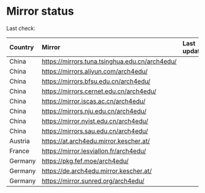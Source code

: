 <script src="./time.js"></script>
# Mirror status
Last check: <script type="text/javascript">localize(1712823850.5745916);</script>

|Country|Mirror|Last update|
|:------|:-----|:----------|
|China|https://mirrors.tuna.tsinghua.edu.cn/arch4edu/|<script type="text/javascript">localize(1712731108);</script>|
|China|https://mirrors.aliyun.com/arch4edu/|<script type="text/javascript">localize(1712775527);</script>|
|China|https://mirrors.bfsu.edu.cn/arch4edu/|<script type="text/javascript">localize(1712775527);</script>|
|China|https://mirrors.cernet.edu.cn/arch4edu/|<script type="text/javascript">localize(1712775527);</script>|
|China|https://mirror.iscas.ac.cn/arch4edu/|<script type="text/javascript">localize(1712775527);</script>|
|China|https://mirrors.nju.edu.cn/arch4edu/|<script type="text/javascript">localize(1712775527);</script>|
|China|https://mirror.nyist.edu.cn/arch4edu/|<script type="text/javascript">localize(1712775527);</script>|
|China|https://mirrors.sau.edu.cn/arch4edu/|<script type="text/javascript">localize(1712775527);</script>|
|Austria|https://at.arch4edu.mirror.kescher.at/|<script type="text/javascript">localize(1712775527);</script>|
|France|https://mirror.lesviallon.fr/arch4edu/|<script type="text/javascript">localize(1712775527);</script>|
|Germany|https://pkg.fef.moe/arch4edu/|<script type="text/javascript">localize(1712775527);</script>|
|Germany|https://de.arch4edu.mirror.kescher.at/|<script type="text/javascript">localize(1712775527);</script>|
|Germany|https://mirror.sunred.org/arch4edu/|<script type="text/javascript">localize(1712731108);</script>|

<script src="./tablefilter/tablefilter.js"></script>
<script src="./table.js"></script>